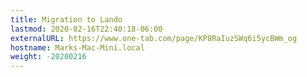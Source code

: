 ```yaml
---
title: Migration to Lando
lastmod: 2020-02-16T22:40:18-06:00
externalURL: https://www.one-tab.com/page/KP8RaIuzSWq6i5ycBWm_og
hostname: Marks-Mac-Mini.local
weight: -20200216
---
```

